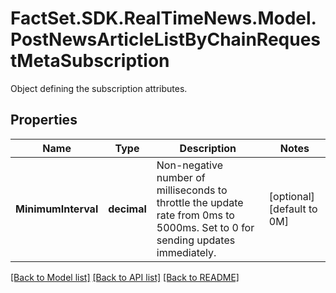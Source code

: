 # FactSet.SDK.RealTimeNews.Model.PostNewsArticleListByChainRequestMetaSubscription
Object defining the subscription attributes.

## Properties

Name | Type | Description | Notes
------------ | ------------- | ------------- | -------------
**MinimumInterval** | **decimal** | Non-negative number of milliseconds to throttle the update rate from 0ms to 5000ms. Set to 0 for sending updates immediately. | [optional] [default to 0M]

[[Back to Model list]](../README.md#documentation-for-models) [[Back to API list]](../README.md#documentation-for-api-endpoints) [[Back to README]](../README.md)

